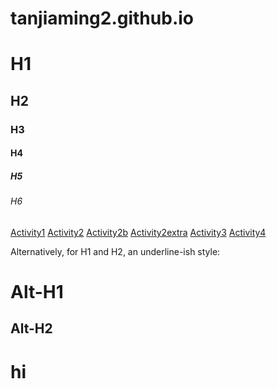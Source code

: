 # tanjiaming2.github.io
# H1
## H2
### H3
#### H4
##### H5
###### H6

<a href="https://tanjiaming2.github.io/activity1.html">Activity1</a>
<a href="https://tanjiaming2.github.io/activity2.html">Activity2</a>
<a href="https://tanjiaming2.github.io/activity2b.html">Activity2b</a>
<a href="https://tanjiaming2.github.io/activity2extra.html">Activity2extra</a>
<a href="https://tanjiaming2.github.io/activity3.html">Activity3</a>
<a href="https://tanjiaming2.github.io/activity4.html">Activity4</a>

Alternatively, for H1 and H2, an underline-ish style:

Alt-H1
=====

Alt-H2
-----
# hi

